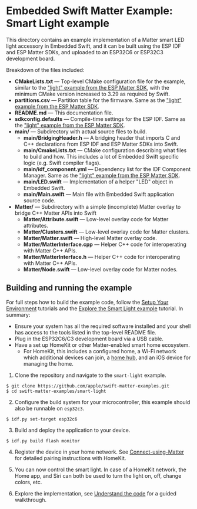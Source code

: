 # Embedded Swift Matter Example: Smart Light example

This directory contains an example implementation of a Matter smart LED light accessory in Embedded Swift, and it can be built using the ESP IDF and ESP Matter SDKs, and uploaded to an ESP32C6 or ESP32C3 development board.

Breakdown of the files included:

- **CMakeLists.txt** — Top-level CMake configuration file for the example, similar to the ["light" example from the ESP Matter SDK](https://github.com/espressif/esp-matter/tree/main/examples/light), with the minimum CMake version increased to 3.29 as required by Swift.
- **partitions.csv** — Partition table for the firmware. Same as the ["light" example from the ESP Matter SDK](https://github.com/espressif/esp-matter/tree/main/examples/light).
- **README.md** — This documentation file.
- **sdkconfig.defaults** — Compile-time settings for the ESP IDF. Same as the ["light" example from the ESP Matter SDK](https://github.com/espressif/esp-matter/tree/main/examples/light).
- **main/** — Subdirectory with actual source files to build.
  - **main/BridgingHeader.h** — A bridging header that imports C and C++ declarations from ESP IDF and ESP Matter SDKs into Swift.
  - **main/CmakeLists.txt** — CMake configuration describing what files to build and how. This includes a lot of Embedded Swift specific logic (e.g. Swift compiler flags).
  - **main/idf_component.yml** — Dependency list for the IDF Component Manager. Same as the ["light" example from the ESP Matter SDK](https://github.com/espressif/esp-matter/tree/main/examples/light).
  - **main/LED.swift** — Implementation of a helper "LED" object in Embedded Swift.
  - **main/Main.swift** — Main file with Embedded Swift application source code.
- **Matter/** — Subdirectory with a simple (incomplete) Matter overlay to bridge C++ Matter APIs into Swift
  - **Matter/Attribute.swift** — Low-level overlay code for Matter attributes.
  - **Matter/Clusters.swift** — Low-level overlay code for Matter clusters.
  - **Matter/Matter.swift** — High-level Matter overlay code.
  - **Matter/MatterInterface.cpp** — Helper C++ code for interoperating with Matter C++ APIs.
  - **Matter/MatterInterface.h** — Helper C++ code for interoperating with Matter C++ APIs.
  - **Matter/Node.swift** — Low-level overlay code for Matter nodes.

## Building and running the example

For full steps how to build the example code, follow the [Setup Your Environment](https://apple.github.io/swift-embedded/swift-matter-examples/tutorials/tutorial-table-of-contents#setup-your-environment) tutorials and the [Explore the Smart Light example](https://apple.github.io/swift-matter-examples/tutorials/swiftmatterexamples/run-example-smart-light) tutorial. In summary:

- Ensure your system has all the required software installed and your shell has access to the tools listed in the top-level README file.
- Plug in the ESP32C6/C3 development board via a USB cable.
- Have a set up HomeKit or other Matter-enabled smart home ecosystem.
  - For HomeKit, this includes a configured home, a Wi-Fi network which additional devices can join, a [home hub](https://support.apple.com/en-us/102557), and an iOS device for managing the home.

1. Clone the repository and navigate to the `smart-light` example.
  ```shell
  $ git clone https://github.com/apple/swift-matter-examples.git
  $ cd swift-matter-examples/smart-light
  ```

2. Configure the build system for your microcontroller, this example should also be runnable on `esp32c3`.
  ```shell
  $ idf.py set-target esp32c6
  ```

3. Build and deploy the application to your device.
  ```shell
  $ idf.py build flash monitor
  ```

4. Register the device in your home network. See [Connect-using-Matter](https://apple.github.io/swift-matter-examples/tutorials/swiftmatterexamples/run-example-smart-light#Connect-using-Matter) for detailed pairing instructions with HomeKit.

5. You can now control the smart light. In case of a HomeKit network, the Home app, and Siri can both be used to turn the light on, off, change colors, etc.

6. Explore the implementation, see [Understand the code](https://apple.github.io/swift-matter-examples/tutorials/swiftmatterexamples/run-example-smart-light#Understand-the-code) for a guided walkthrough.
